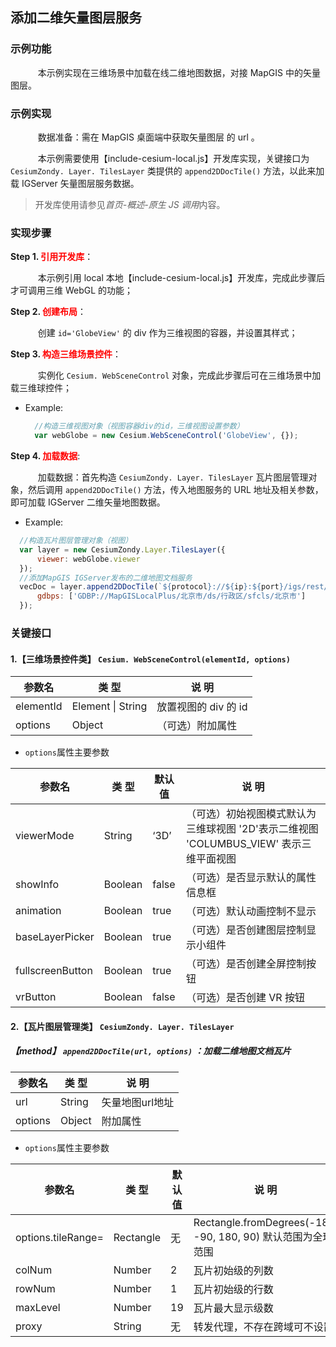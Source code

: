 ## 添加二维矢量图层服务

### 示例功能

&ensp; &ensp; &ensp; &ensp; 本示例实现在三维场景中加载在线二维地图数据，对接 MapGIS 中的矢量图层。

### 示例实现

&ensp; &ensp; &ensp; &ensp; 数据准备：需在 MapGIS 桌面端中获取矢量图层 的 url 。

&ensp; &ensp; &ensp; &ensp; 本示例需要使用【include-cesium-local.js】开发库实现，关键接口为 `CesiumZondy. Layer. TilesLayer` 类提供的 `append2DDocTile()` 方法，以此来加载 IGServer 矢量图层服务数据。

> 开发库使用请参见*首页-概述-原生 JS 调用*内容。

### 实现步骤

**Step 1. <font color=red>引用开发库</font>**：

&ensp; &ensp; &ensp; &ensp; 本示例引用 local 本地【include-cesium-local.js】开发库，完成此步骤后才可调用三维 WebGL 的功能；

**Step 2. <font color=red>创建布局</font>**：

&ensp; &ensp; &ensp; &ensp; 创建 `id='GlobeView'` 的 div 作为三维视图的容器，并设置其样式；

**Step 3. <font color=red>构造三维场景控件</font>**：

&ensp; &ensp; &ensp; &ensp; 实例化 `Cesium. WebSceneControl` 对象，完成此步骤后可在三维场景中加载三维球控件；

- Example:
  ```JavaScript
    //构造三维视图对象（视图容器div的id，三维视图设置参数）
    var webGlobe = new Cesium.WebSceneControl('GlobeView', {});
  ```

**Step 4. <font color=red>加载数据</font>**:

&ensp; &ensp; &ensp; &ensp; 加载数据：首先构造 `CesiumZondy. Layer. TilesLayer` 瓦片图层管理对象，然后调用 `append2DDocTile()` 方法，传入地图服务的 URL 地址及相关参数，即可加载 IGServer 二维矢量地图数据。

*  Example:

  ```javascript
    //构造瓦片图层管理对象（视图）
    var layer = new CesiumZondy.Layer.TilesLayer({
        viewer: webGlobe.viewer
    });
    //添加MapGIS IGServer发布的二维地图文档服务
    vecDoc = layer.append2DDocTile(`${protocol}://${ip}:${port}/igs/rest/mrms/layers`, {
        gdbps: ['GDBP://MapGISLocalPlus/北京市/ds/行政区/sfcls/北京市']
    });
  ```

### 关键接口

#### 1.【三维场景控件类】 `Cesium. WebSceneControl(elementId, options)`

| 参数名    | 类 型             | 说 明                |
| --------- | ----------------- | -------------------- |
| elementId | Element \| String | 放置视图的 div 的 id |
| options   | Object            | （可选）附加属性     |

*   `options`属性主要参数

| 参数名           | 类 型   | 默认值 | 说 明                                                                                  |
| ---------------- | ------- | ------ | -------------------------------------------------------------------------------------- |
| viewerMode       | String  | ‘3D’   | （可选）初始视图模式默认为三维球视图 '2D'表示二维视图 'COLUMBUS_VIEW' 表示三维平面视图 |
| showInfo         | Boolean | false  | （可选）是否显示默认的属性信息框                                                       |
| animation        | Boolean | true   | （可选）默认动画控制不显示                                                             |
| baseLayerPicker  | Boolean | true   | （可选）是否创建图层控制显示小组件                                                     |
| fullscreenButton | Boolean | true   | （可选）是否创建全屏控制按钮                                                           |
| vrButton         | Boolean | false  | （可选）是否创建 VR 按钮                                                               |

#### 2.【瓦片图层管理类】 `CesiumZondy. Layer. TilesLayer`

##### 【method】 `append2DDocTile(url, options)` ：加载二维地图文档瓦片

| 参数名  | 类 型  | 说 明          |
| ------- | ------ | -------------- |
| url     | String | 矢量地图url地址 |
| options | Object | 附加属性       |

*   `options`属性主要参数

| 参数名             | 类 型     | 默认值 | 说 明                                                        |
| ------------------ | --------- | ------ | ------------------------------------------------------------ |
| options.tileRange= | Rectangle | 无     | Rectangle.fromDegrees(-180, -90, 180, 90) 默认范围为全球范围 |
| colNum             | Number    | 2      | 瓦片初始级的列数                                             |
| rowNum             | Number    | 1      | 瓦片初始级的行数                                             |
| maxLevel           | Number    | 19     | 瓦片最大显示级数                                             |
| proxy              | String    | 无     | 转发代理，不存在跨域可不设置                                 |
